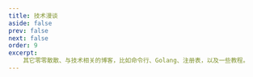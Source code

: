 ```yaml
---
title: 技术漫谈
aside: false
prev: false
next: false
order: 9
excerpt:
    其它零零散散、与技术相关的博客，比如命令行、Golang、注册表，以及一些教程。
---
```

